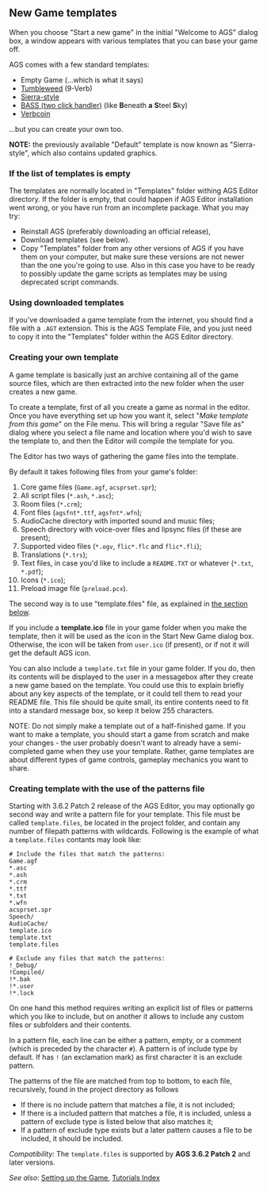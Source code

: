 ## New Game templates

When you choose "Start a new game" in the initial "Welcome to AGS"
dialog box, a window appears with various templates that you can base
your game off.

AGS comes with a few standard templates:

- Empty Game (...which is what it says)
- [Tumbleweed](Tumbleweed) (9-Verb)
- [Sierra-style](TemplateSierraStyle)
- [BASS (two click handler)](TemplateBASS) (like **B**eneath **a** **S**teel **S**ky)
- [Verbcoin](TemplateVerbcoin)

...but you can create your own too.

**NOTE:** the previously available "Default" template is now known as
"Sierra-style", which also contains updated graphics.

### If the list of templates is empty

The templates are normally located in "Templates" folder withing AGS Editor
directory. If the folder is empty, that could happen if AGS Editor installation
went wrong, or you have run from an incomplete package. What you may try:

- Reinstall AGS (preferably downloading an official release),
- Download templates (see below).
- Copy "Templates" folder from any other versions of AGS if you have them on
  your computer, but make sure these versions are not newer than the one you're
  going to use. Also in this case you have to be ready to possibly update the
  game scripts as templates may be using deprecated script commands.

### Using downloaded templates

If you've downloaded a game template from the internet, you should find
a file with a `.AGT` extension. This is the AGS Template File, and you
just need to copy it into the "Templates" folder within the AGS Editor
directory.

### Creating your own template

A game template is basically just an archive containing all of the game
source files, which are then extracted into the new folder when the user
creates a new game.

To create a template, first of all you create a game as normal in the
editor. Once you have everything set up how you want it, select "_Make_
_template from this game_" on the File menu. This will bring a regular "Save file as" dialog where you select a file name and location where you'd wish to save the template to, and then the Editor will compile the template for you.

The Editor has two ways of gathering the game files into the template.

By default it takes following files from your game's folder:

1. Core game files (`Game.agf`, `acsprset.spr`);
2. All script files (`*.ash`, `*.asc`);
3. Room files (`*.crm`);
4. Font files (`agsfnt*.ttf`, `agsfnt*.wfn`);
5. AudioCache directory with imported sound and music files;
6. Speech directory with voice-over files and lipsync files (if these are present);
7. Supported video files (`*.ogv`, `flic*.flc` and `flic*.fli`);
8. Translations (`*.trs`);
9. Text files, in case you'd like to include a `README.TXT` or whatever (`*.txt`, `*.pdf`);
10. Icons (`*.ico`);
11. Preload image file (`preload.pcx`).

The second way is to use "template.files" file, as explained in [the section below](Templates#creating-template-with-the-use-of-the-patterns-file).

If you include a **template.ico** file in your game folder when you make
the template, then it will be used as the icon in the Start New Game
dialog box. Otherwise, the icon will be taken from `user.ico` (if
present), or if not it will get the default AGS icon.

You can also include a `template.txt` file in your game folder. If you
do, then its contents will be displayed to the user in a messagebox
after they create a new game based on the template. You could use this
to explain briefly about any key aspects of the template, or it could
tell them to read your README file. This file should be quite small,
its entire contents need to fit into a standard message box, so keep
it below 255 characters.

NOTE: Do not simply make a template out of a half-finished game. If
you want to make a template, you should start a game from scratch and
make your changes - the user probably doesn't want to already have a
semi-completed game when they use your template. Rather, game templates
are about different types of game controls, gameplay mechanics you want
to share.

### Creating template with the use of the patterns file

Starting with 3.6.2 Patch 2 release of the AGS Editor, you may optionally go second way and write a pattern file for your template. This file must be called `template.files`, be located in the project folder, and contain any number of filepath patterns with wildcards. Following is the example of what a `template.files` contants may look like:

```
# Include the files that match the patterns:
Game.agf
*.asc
*.ash
*.crm
*.ttf
*.txt
*.wfn
acsprset.spr
Speech/
AudioCache/
template.ico
template.txt
template.files

# Exclude any files that match the patterns:
!_Debug/
!Compiled/
!*.bak
!*.user
!*.lock
```

On one hand this method requires writing an explicit list of files or patterns which you like to include, but on another it allows to include any custom files or subfolders and their contents.

In a pattern file, each line can be either a pattern, empty, or a comment (which is preceded by the character `#`). A pattern is of include type by default. If has `!` (an exclamation mark) as first character  it is an exclude pattern.

The patterns of the file are matched from top to bottom, to each file, recursively, found in the project directory as follows

- If there is no include pattern that matches a file, it is not included;
- If there is a included pattern that matches a file, it is included, unless a pattern of exclude type is listed below that also matches it;
- If a pattern of exclude type exists but a later pattern causes a file to be included, it should be included.

*Compatibility:* The `template.files` is supported by **AGS 3.6.2 Patch 2** and later versions.

*See also*: [Setting up the Game](Settingupthegame), [Tutorials Index](StartingOff)
